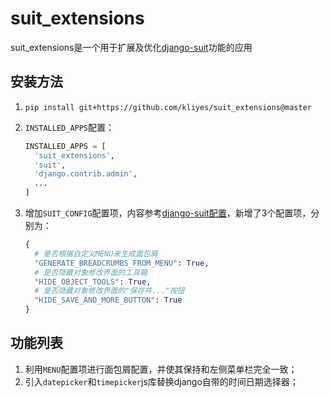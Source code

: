 # suit_extensions

suit_extensions是一个用于扩展及优化[django-suit](https://github.com/darklow/django-suit/tree/v.0.2.26)功能的应用

## 安装方法
1. ```pip install git+https://github.com/kliyes/suit_extensions@master```

2. `INSTALLED_APPS`配置：

   ```python
   INSTALLED_APPS = [
     'suit_extensions',
     'suit',
     'django.contrib.admin',
     ...
   ]
   ```

3. 增加`SUIT_CONFIG`配置项，内容参考[django-suit配置](https://django-suit.readthedocs.io/en/develop/configuration.html)，新增了3个配置项，分别为：

   ```python
   {
     # 是否根据自定义MENU来生成面包屑
     "GENERATE_BREADCRUMBS_FROM_MENU": True,
     # 是否隐藏对象修改界面的工具箱
     "HIDE_OBJECT_TOOLS": True,
     # 是否隐藏对象修改界面的"保存并..."按钮
     "HIDE_SAVE_AND_MORE_BUTTON": True
   }
   ```

## 功能列表

1. 利用`MENU`配置项进行面包屑配置，并使其保持和左侧菜单栏完全一致；
2. 引入`datepicker`和`timepicker`js库替换django自带的时间日期选择器；

